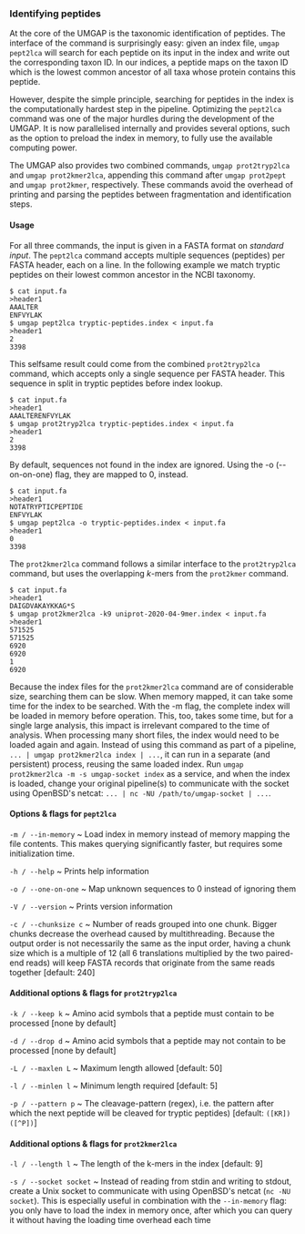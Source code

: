 ### Identifying peptides

At the core of the UMGAP is the taxonomic identification of peptides.
The interface of the command is surprisingly easy: given an index file,
`umgap pept2lca` will search for each peptide on its input in the index
and write out the corresponding taxon ID. In our indices, a peptide maps
on the taxon ID which is the lowest common ancestor of all taxa whose
protein contains this peptide.

However, despite the simple principle, searching for peptides in the
index is the computationally hardest step in the pipeline. Optimizing
the `pept2lca` command was one of the major hurdles during the
development of the UMGAP. It is now parallelised internally and
provides several options, such as the option to preload the index in
memory, to fully use the available computing power.

The UMGAP also provides two combined commands, `umgap prot2tryp2lca` and
`umgap prot2kmer2lca`, appending this command after `umgap prot2pept`
and `umgap prot2kmer`, respectively. These commands avoid the overhead
of printing and parsing the peptides between fragmentation and
identification steps.

#### Usage

For all three commands, the input is given in a FASTA format on
*standard input*. The `pept2lca` command accepts multiple sequences
(peptides) per FASTA header, each on a line. In the following example
we match tryptic peptides on their lowest common ancestor in the NCBI
taxonomy.

```shell
$ cat input.fa
>header1
AAALTER
ENFVYLAK
$ umgap pept2lca tryptic-peptides.index < input.fa
>header1
2
3398
```

This selfsame result could come from the combined `prot2tryp2lca`
command, which accepts only a single sequence per FASTA header. This
sequence in split in tryptic peptides before index lookup.

```shell
$ cat input.fa
>header1
AAALTERENFVYLAK
$ umgap prot2tryp2lca tryptic-peptides.index < input.fa
>header1
2
3398
```

By default, sequences not found in the index are ignored. Using the -o
(--on-on-one) flag, they are mapped to 0, instead.

```shell
$ cat input.fa
>header1
NOTATRYPTICPEPTIDE
ENFVYLAK
$ umgap pept2lca -o tryptic-peptides.index < input.fa
>header1
0
3398
```

The `prot2kmer2lca` command follows a similar interface to the
`prot2tryp2lca` command, but uses the overlapping *k*-mers from the
`prot2kmer` command.

```shell
$ cat input.fa
>header1
DAIGDVAKAYKKAG*S
$ umgap prot2kmer2lca -k9 uniprot-2020-04-9mer.index < input.fa
>header1
571525
571525
6920
6920
1
6920
```

Because the index files for the `prot2kmer2lca` command are of
considerable size, searching them can be slow. When memory mapped, it
can take some time for the index to be searched. With the -m flag,
the complete index will be loaded in memory before operation. This,
too, takes some time, but for a single large analysis, this impact is
irrelevant compared to the time of analysis. When processing many short
files, the index would need to be loaded again and again. Instead of
using this command as part of a pipeline, `... | umgap prot2kmer2lca
index | ...`, it can run in a separate (and persistent) process, reusing
the same loaded index. Run `umgap prot2kmer2lca -m -s umgap-socket
index` as a service, and when the index is loaded, change your original
pipeline(s) to communicate with the socket using OpenBSD's netcat: `...
| nc -NU /path/to/umgap-socket | ...`.

#### Options & flags for `pept2lca`

`-m / --in-memory`
  ~ Load index in memory instead of memory mapping the file contents.
    This makes querying significantly faster, but requires some
    initialization time.

`-h / --help`
  ~ Prints help information

`-o / --one-on-one`
  ~ Map unknown sequences to 0 instead of ignoring them

`-V / --version`
  ~ Prints version information

`-c / --chunksize c`
  ~ Number of reads grouped into one chunk. Bigger chunks decrease the
    overhead caused by multithreading. Because the output order is
    not necessarily the same as the input order, having a chunk size
    which is a multiple of 12 (all 6 translations multiplied by the two
    paired-end reads) will keep FASTA records that originate from the
    same reads together [default: 240]


#### Additional options & flags for `prot2tryp2lca`

`-k / --keep k`
  ~ Amino acid symbols that a peptide must contain to be processed [none
    by default]

`-d / --drop d`
  ~ Amino acid symbols that a peptide may not contain to be processed
    [none by default]

`-L / --maxlen L`
  ~ Maximum length allowed [default: 50]

`-l / --minlen l`
  ~ Minimum length required [default: 5]

`-p / --pattern p`
  ~ The cleavage-pattern (regex), i.e. the pattern after which the
    next peptide will be cleaved for tryptic peptides) [default:
    `([KR])([^P])`]


#### Additional options & flags for `prot2kmer2lca`

`-l / --length l`
  ~ The length of the k-mers in the index [default: 9]

`-s / --socket socket`
  ~ Instead of reading from stdin and writing to stdout, create a Unix
    socket to communicate with using OpenBSD's netcat (`nc -NU socket`).
    This is especially useful in combination with the `--in-memory`
    flag: you only have to load the index in memory once, after which
    you can query it without having the loading time overhead each time
